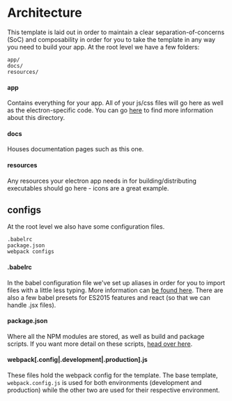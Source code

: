 # Architecture
This template is laid out in order to maintain a clear separation-of-concerns (SoC) and composability in order for you to take the template in any way you need to build your app. At the root level we have a few folders:

```
app/
docs/
resources/
```

#### app
Contains everything for your app. All of your js/css files will go here as well as the electron-specific code. You can go [here](https://github.com/reZach/secure-electron-template/blob/master/docs/app.md) to find more information about this directory.

#### docs
Houses documentation pages such as this one.

#### resources
Any resources your electron app needs in for building/distributing executables should go here - icons are a great example.

## configs
At the root level we also have some configuration files.

```
.babelrc
package.json
webpack configs
```

#### .babelrc
In the babel configuration file we've set up aliases in order for you to import files with a little less typing. More information can [be found here](https://www.npmjs.com/package/babel-plugin-module-resolver). There are also a few babel presets for ES2015 features and react (so that we can handle .jsx files).

#### package.json
Where all the NPM modules are stored, as well as build and package scripts. If you want more detail on these scripts, [head over here](https://github.com/reZach/secure-electron-template/blob/master/docs/scripts.md).

#### webpack[.config|.development|.production].js
These files hold the webpack config for the template. The base template, `webpack.config.js` is used for both environments (development and production) while the other two are used for their respective environment.